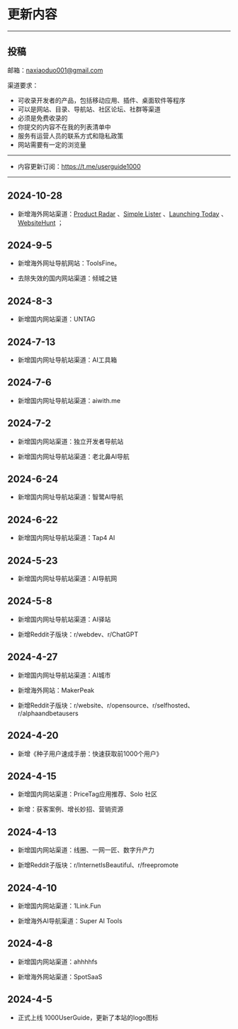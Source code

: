 # 更新内容

---

## 投稿

邮箱：naxiaoduo001@gmail.com

渠道要求：

  * 可收录开发者的产品，包括移动应用、插件、桌面软件等程序
  * 可以是网站、目录、导航站、社区论坛、社群等渠道
  * 必须是免费收录的
  * 你提交的内容不在我的列表清单中
  * 服务有运营人员的联系方式和隐私政策
  * 网站需要有一定的浏览量

---

  * 内容更新订阅：https://t.me/userguide1000

---

## 2024-10-28

- 新增海外网站渠道：[Product Radar](https://productradar.ru/) 、[Simple Lister](https://simplelister.com/) 、[Launching Today](https://www.launching.today/) 、[WebsiteHunt](https://www.websitehunt.co/) ；

## 2024-9-5

- 新增海外网址导航网站：ToolsFine。

- 去除失效的国内网站渠道：倾城之链

## 2024-8-3

- 新增国内网站渠道：UNTAG

## 2024-7-13

- 新增国内网址导航站渠道：AI工具箱

## 2024-7-6

- 新增国内网址导航站渠道：aiwith.me

## 2024-7-2

- 新增国内网站渠道：独立开发者导航站

- 新增国内网址导航站渠道：老北鼻AI导航

## 2024-6-24

- 新增国内网址导航站渠道：智鹭AI导航

## 2024-6-22

- 新增国内网址导航站渠道：Tap4 AI

## 2024-5-23

- 新增国内网址导航站渠道：AI导航网

## 2024-5-8

- 新增国内网址导航站渠道：AI驿站

- 新增Reddit子版块：r/webdev、r/ChatGPT

## 2024-4-27

- 新增国内网址导航站渠道：AI城市

- 新增海外网站：MakerPeak

- 新增Reddit子版块：r/website、r/opensource、r/selfhosted、r/alphaandbetausers

## 2024-4-20

- 新增《种子用户速成手册：快速获取前1000个用户》

## 2024-4-15

- 新增国内网站渠道：PriceTag应用推荐、Solo 社区

- 新增：获客案例、增长妙招、营销资源

## 2024-4-13

- 新增国内网站渠道：线圈、一网一匠、数字升产力

- 新增Reddit子版块：r/InternetIsBeautiful、r/freepromote

## 2024-4-10

- 新增国内网站渠道：1Link.Fun

- 新增海外AI导航渠道：Super AI Tools

## 2024-4-8

- 新增国内网站渠道：ahhhhfs

- 新增海外网站渠道：SpotSaaS

## 2024-4-5

- 正式上线 1000UserGuide，更新了本站的logo图标





